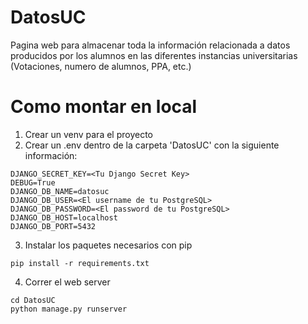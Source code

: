 # DatosUC

Pagina web para almacenar toda la información relacionada a datos producidos por los alumnos en las diferentes instancias universitarias (Votaciones, numero de alumnos, PPA, etc.)

# Como montar en local

1. Crear un venv para el proyecto
2. Crear un .env dentro de la carpeta 'DatosUC' con la siguiente información:

```
DJANGO_SECRET_KEY=<Tu Django Secret Key>
DEBUG=True
DJANGO_DB_NAME=datosuc
DJANGO_DB_USER=<El username de tu PostgreSQL>
DJANGO_DB_PASSWORD=<El password de tu PostgreSQL>
DJANGO_DB_HOST=localhost
DJANGO_DB_PORT=5432
```

3. Instalar los paquetes necesarios con pip

```
pip install -r requirements.txt
```

4. Correr el web server

```
cd DatosUC
python manage.py runserver
```
